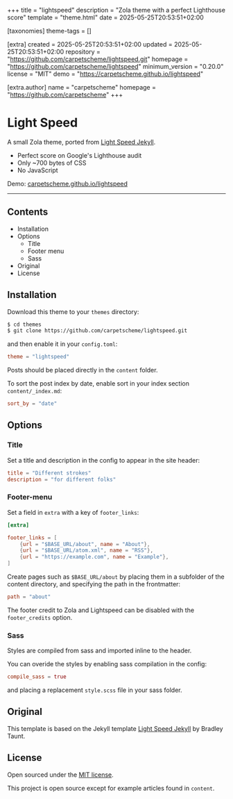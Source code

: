 
+++
title = "lightspeed"
description = "Zola theme with a perfect Lighthouse score"
template = "theme.html"
date = 2025-05-25T20:53:51+02:00

[taxonomies]
theme-tags = []

[extra]
created = 2025-05-25T20:53:51+02:00
updated = 2025-05-25T20:53:51+02:00
repository = "https://github.com/carpetscheme/lightspeed.git"
homepage = "https://github.com/carpetscheme/lightspeed"
minimum_version = "0.20.0"
license = "MIT"
demo = "https://carpetscheme.github.io/lightspeed"

[extra.author]
name = "carpetscheme"
homepage = "https://github.com/carpetscheme"
+++        

# Light Speed

A small Zola theme, ported from [Light Speed Jekyll](https://github.com/bradleytaunt/lightspeed).

* Perfect score on Google's Lighthouse audit
* Only ~700 bytes of CSS
* No JavaScript

Demo: [carpetscheme.github.io/lightspeed](https://carpetscheme.github.io/lightspeed)

-----

## Contents

- Installation
- Options
  - Title
  - Footer menu
  - Sass
- Original
- License

## Installation
Download this theme to your `themes` directory:

```bash
$ cd themes
$ git clone https://github.com/carpetscheme/lightspeed.git
```
and then enable it in your `config.toml`:

```toml
theme = "lightspeed"
```

Posts should be placed directly in the `content` folder.

To sort the post index by date, enable sort in your index section `content/_index.md`:

```toml
sort_by = "date"
```

## Options

### Title
Set a title and description in the config to appear in the site header:

```toml
title = "Different strokes"
description = "for different folks"

```

### Footer-menu
Set a field in `extra` with a key of `footer_links`:

```toml
[extra]

footer_links = [
    {url = "$BASE_URL/about", name = "About"},
    {url = "$BASE_URL/atom.xml", name = "RSS"},
    {url = "https://example.com", name = "Example"},
]
```

Create pages such as `$BASE_URL/about` by placing them in a subfolder of the content directory, and specifying the path in the frontmatter:

```toml
path = "about"
```

The footer credit to Zola and Lightspeed can be disabled with the `footer_credits` option.

### Sass

Styles are compiled from sass and imported inline to the header.

You can overide the styles by enabling sass compilation in the config:

```toml
compile_sass = true
```

and placing a replacement `style.scss` file in your sass folder.

## Original
This template is based on the Jekyll template [Light Speed Jekyll](https://github.com/bradleytaunt/lightspeed) by Bradley Taunt.

## License

Open sourced under the [MIT license](LICENSE.md).

This project is open source except for example articles found in `content`.


        